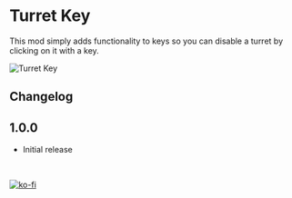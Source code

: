 # Turret Key

This mod simply adds functionality to keys so you can disable a turret by clicking on it with a key.

![Turret Key](https://github.com/nomnomab/lc-turret-key/blob/434b4581b7a7e9ce9ac69c53a7bf0b780e86c8e9/images/preview.png?raw=true)

## Changelog

## 1.0.0

- Initial release

<br/>

[![ko-fi](https://ko-fi.com/img/githubbutton_sm.svg)](https://ko-fi.com/B0B6R2Z9U)